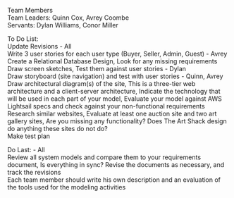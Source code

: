 Team Members<br>
  Team Leaders: Quinn Cox, Avrey Coombe<br>
  Servants: Dylan Williams, Conor Miller<br>


To Do List:<br>
  Update Revisions - All<br>
  Write 3 user stories for each user type (Buyer, Seller, Admin, Guest) - Avrey<br>
  Create a Relational Database Design, Look for any missing requirements<br>
  Draw screen sketches, Test them against user stories - Dylan<br>
  Draw storyboard (site navigation) and test with user stories - Quinn, Avrey<br>
  Draw architectural diagram(s) of the site, This is a three-tier web architecture and a client-server architecture, Indicate the technology that will be used in each part of your model, Evaluate your model against AWS Lightsail specs and check against your non-functional requirements<br>
  Research similar websites, Evaluate at least one auction site and two art gallery sites, Are you missing any functionality? Does The Art Shack design do anything these sites do not do? <br>
  Make test plan <br>

Do Last: - All<br>
  Review all system models and compare them to your requirements document, Is everything in sync? Revise the documents as necessary, and track the revisions<br>
  Each team member should write his own description and an evaluation of the tools used for the modeling activities<br>

